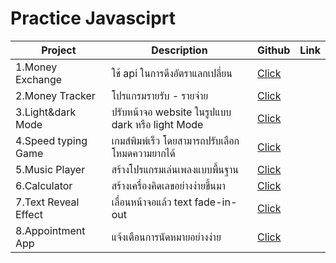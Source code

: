 # Practice Javasciprt

|Project| Description |Github|Link|
|---------|-----------|----|-----|
|1.Money Exchange | ใช้ api ในการดึงอัตราแลกเปลี่ยน | [Click](https://github.com/game1095/javascript/tree/main/money_exchange)|
|2.Money Tracker | โปรแกรมรายรับ - รายจ่าย | [Click](https://github.com/game1095/javascript/tree/main/money_tracker)|
|3.Light&dark Mode | ปรับหน้าจอ website ในรูปแบบ dark หรือ light Mode| [Click](https://github.com/game1095/javascript/tree/main/light_dark_mode)|
|4.Speed typing Game | เกมส์พิมพ์เร็ว โดยสามารถปรับเลือกโหมดความยากได้ | [Click](https://github.com/game1095/javascript/tree/main/speed_typing_game)|
|5.Music Player | สร้างโปรแกรมเล่นเพลงแบบพื้นฐาน | [Click](https://github.com/game1095/javascript/tree/main/music_player)|
|6.Calculator | สร้างเครื่องคิดเลขอย่างง่ายขึ้นมา | [Click](https://github.com/game1095/javascript/tree/main/calculator)|
|7.Text Reveal Effect | เลื่อนหน้าจอแล้ว text fade-in-out | [Click](https://github.com/game1095/javascript/tree/main/text_reveal_effect)|
|8.Appointment App | แจ้งเตือนการนัดหมายอย่างง่าย | [Click](https://github.com/game1095/javascript/tree/main/appointment)|



